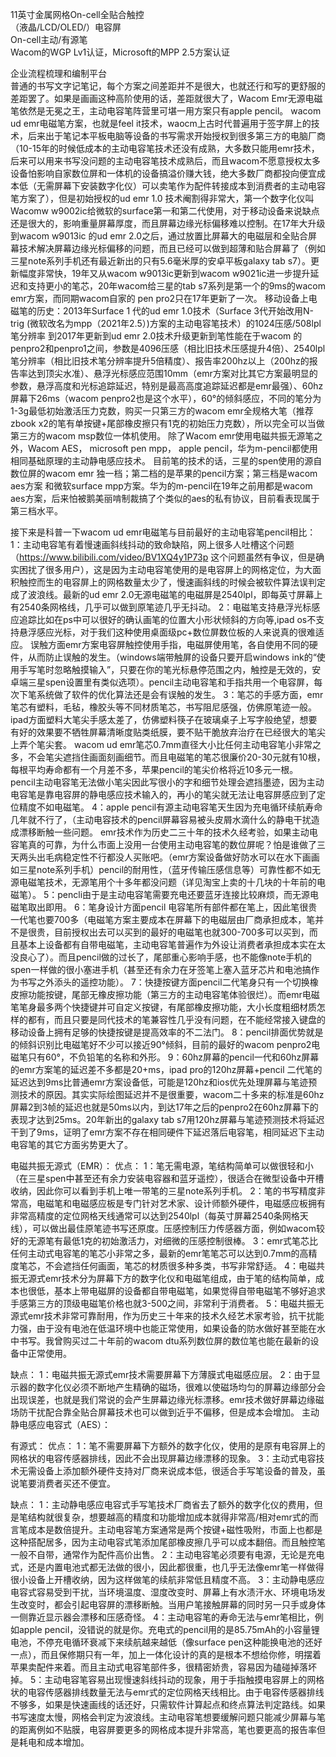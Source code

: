 11英寸金属网格On-cell全贴合触控  
（液晶/LCD/OLED/）电容屏  
On-cell主动/有源笔  
Wacom的WGP Lv1认证，Microsoft的MPP 2.5方案认证 

企业流程梳理和编制平台  
普通的书写文字记笔记，每个方案之间差距并不是很大，也就还行和写的更舒服的差距罢了。如果是画画这种高阶使用的话，差距就很大了，Wacom Emr无源电磁笔依然是无冕之王，主动电容笔阵营里可堪一用方案只有apple pencil。
wacom ud emr电磁笔方案，也就是feel it技术，waocm上古时代普遍用于签字屏上的技术，后来出于笔记本平板电脑等设备的书写需求开始授权到很多第三方的电脑厂商（10-15年的时候低成本的主动电容笔技术还没有成熟，大多数只能用emr技术，后来可以用来书写没问题的主动电容笔技术成熟后，而且wacom不愿意授权太多设备怕影响自家数位屏和一体机的设备搞溢价赚大钱，绝大多数厂商都投向便宜成本低（无需屏幕下安装数字化仪）可以卖笔作为配件转接成本到消费者的主动电容笔方案了），但是初始授权的ud emr 1.0 技术阉割得非常大，第一个数字化仪叫Wacomw w9002ic给微软的surface第一和第二代使用，对于移动设备来说缺点还是很大的，影响重量屏幕厚度，而且屏幕边缘光标偏移难以控制。在17年大升级到wacom w9013ic 的ud emr 2.0之后，通过放置比屏幕大的电磁层和全贴合屏幕技术解决屏幕边缘光标偏移的问题，而且已经可以做到超薄和贴合屏幕了（例如三星note系列手机还有最近新出的只有5.6毫米厚的安卓平板galaxy tab s7）。更新幅度非常快，19年又从wacom w9013ic更新到wacom w9021ic进一步提升延迟和支持更小的笔芯，20年wacom给三星的tab s7系列是第一个的9ms的wacom emr方案，而同期wacom自家的 pen pro2只在17年更新了一次。
移动设备上电磁笔的历史：2013年Surface 1 代的ud emr 1.0技术（Surface 3代开始改用N-trig (微软改名为mpp（2021年2.5）)方案的主动电容笔技术）的1024压感/508lpl笔分辨率 到2017年更新到ud emr 2.0技术升级更新到笔性能在于wacom 的penpro2和penpro1之间，参数是4096压感（相比旧技术压感提升4倍）、2540lpl笔分辨率（相比旧技术笔分辨率提升5倍精度）、报告率200hz以上（200hz的报告率达到顶尖水准）、悬浮光标感应范围10mm（emr方案对比其它方案最明显的参数，悬浮高度和光标追踪延迟，特别是最高高度追踪延迟都是emr最强）、60hz屏幕下26ms（wacom penpro2也是这个水平），60°的倾斜感应，不同的笔分为1-3g最低初始激活压力克数，购买一只第三方的wacom emr全规格大笔（推荐zbook x2的笔有单按键+尾部橡皮擦只有1克的初始压力克数），所以完全可以当做第三方的wacom msp数位一体机使用。
除了Wacom emr使用电磁共振无源笔之外，Wacom AES， microsoft pen mpp， apple pencil，华为m-pencil都使用相同基础原理的主动静电感应技术。
目前笔的技术的话，三星的spen使用的源自数位屏的wacom emr 独一档；第二档的是苹果的pencil方案；第三档是wacom aes方案 和微软surface mpp方案。华为的m-pencil在19年之前用都是wacom aes方案，后来怕被鹅美丽啃制裁搞了个类似的aes的私有协议，目前看表现属于第三档水平。

接下来是科普一下wacom ud emr电磁笔与目前最好的主动电容笔pencil相比：
1：主动电容笔有着慢速画斜线抖动的致命缺陷，网上很多人吐槽这个问题（https://www.bilibili.com/video/BV1XQ4y1P73p 这个问题虽然有争议，但是确实困扰了很多用户），这是因为主动电容笔使用的是电容屏上的网格定位，为大面积触控而生的电容屏上的网格数量太少了，慢速画斜线的时候会被软件算法误判定成了波浪线。最新的ud emr 2.0无源电磁笔的电磁屏是2540lpl，即每英寸屏幕上有2540条网格线，几乎可以做到原笔迹几乎无抖动。
2：电磁笔支持悬浮光标感应追踪比如在ps中可以很好的确认画笔的位置大小形状倾斜的方向等,ipad os不支持悬浮感应光标，对于我们这种使用桌面级pc+数位屏数位板的人来说真的很难适应。
误触方面emr方案电容屏触控使用手指，电磁屏使用笔，各自使用不同的硬件，从而防止误触的发生。（windows端带触屏的设备只要开启windows ink的“使用手写笔时忽略触摸输入”，只要在你的笔光标悬停范围之内，触控是无效的，安卓端三星spen设置里有类似选项）。pencil主动电容笔和手指共用一个电容屏，每次下笔系统做了软件的优化算法还是会有误触的发生。
3：笔芯的手感方面，emr笔芯有塑料，毛毡，橡胶头等不同材质笔芯，书写阻尼感强，仿佛原笔迹一般。ipad方面塑料大笔尖手感太差了，仿佛塑料筷子在玻璃桌子上写字般绝望，想要有好的效果要不牺牲屏幕清晰度贴类纸膜，要不贴干脆放弃治疗在已经很大的笔尖上弄个笔尖套。
wacom ud emr笔芯0.7mm直径大小比任何主动电容笔小非常之多，不会笔尖遮挡住画面刻画细节。而且电磁笔的笔芯很廉价20-30元就有10根，每根平均寿命都有一个月差不多，苹果pencil的笔尖价格将近10多元一根。
pencil主动电容笔无法做小笔尖因此写很小的字和细节处理会遮挡墨迹，因为主动电容笔是靠电容屏的静电感应技术输入的，再小的笔尖就无法让电容屏感应到了定位精度不如电磁笔。
4：apple pencil有源主动电容笔天生因为充电循环续航寿命几年就不行了，（主动电容技术的pencil屏幕容易被头皮屑水滴什么的静电干扰造成漂移断触一些问题。
emr技术作为历史二三十年的技术久经考验，如果主动电容笔真的可靠，为什么市面上没用一台使用主动电容笔的数位屏呢？怕是谁做了三天两头出毛病稳定性不行都没人买账吧。（emr方案设备做好防水可以在水下画画如三星note系列手机）pencil的耐用性，（蓝牙传输压感信息等）可靠性都不如无源电磁笔技术，无源笔用个十多年都没问题（详见淘宝上卖的十几块的十年前的电磁笔）。
5：pencli由于是主动电容笔需要充电还要蓝牙连接比较麻烦，而无源电磁笔取出即用。
6：笔身设计方面pencil 电容笔所有部件都在笔上，因此笔很贵一代笔也要700多（电磁笔方案主要成本在屏幕下的电磁层由厂商承担成本，笔并不是很贵，目前授权出去可以买到的最好的电磁笔也就300-700多可以买到，而且基本上设备都有自带电磁笔，主动电容笔普遍作为外设让消费者承担成本实在太没良心了）。而且pencil做的过长了，尾部重心影响手感，也不能像note手机的spen一样做的很小塞进手机（甚至还有余力在牙签笔上塞入蓝牙芯片和电池搞作为书写之外添头的遥控功能）。
7：快捷按键方面pencil二代笔身只有一个切换橡皮擦功能按键，尾部无橡皮擦功能（第三方的主动电容笔体验很烂）。而emr电磁笔笔身最多两个快捷键并可自定义按键，有尾部橡皮擦功能，大小长度粗细材质怎样的都有，而且只要是同代技术的笔兼容性几乎没有问题，在不能经常接入键盘的移动设备上拥有足够的快捷按键是提高效率的不二法门。
8：pencil排面优势就是的倾斜识别比电磁笔好不少可以接近90°倾斜，目前的最好的wacom penpro2电磁笔只有60°，不负铅笔的名称和外形。
9：60hz屏幕的pencil一代和60hz屏幕的emr方案笔的延迟差不多都是20+ms，ipad pro的120hz屏幕+pencil 二代笔的延迟达到9ms比普通emr方案设备低，可能是120hz和ios优先处理屏幕与笔迹预测技术的原因。其实实际绘图延迟并不是很重要，wacom二十多来的标准是60hz屏幕2到3帧的延迟也就是50ms以内，到达17年之后的penpro2在60hz屏幕下的表现才达到25ms。20年新出的galaxy tab s7用120hz屏幕与笔迹预测技术将延迟干到了9ms，证明了emr方案不存在相同硬件下延迟落后电容笔，相同延迟下主动电容笔的其它方面劣势更大了。

电磁共振无源式（EMR）：
优点：
1：笔无需电源，笔结构简单可以做很轻和小（在三星spen中甚至还有余力安装电容器和蓝牙遥控），很适合在微型设备中开槽收纳，因此你可以看到手机上唯一带笔的三星note系列手机。
2：笔的书写精度非常高，电磁笔和电磁感应板是专门针对艺术家、设计师额外硬件，电磁感应板拥有非常高精度的定位网格天线通常可以达到2540lpl（每英寸屏幕2540条网格天线），可以做出最佳原笔迹书写还原度。压感控制压力传感器方面，例如wacom较好的无源笔有最低1克的初始激活力，对细微的压感控制很棒。
3：emr式笔芯比任何主动式电容笔的笔芯小非常之多，最新的emr笔笔芯可以达到0.7mm的高精度笔芯，不会遮挡任何画面，笔芯的材质很多种多类，书写非常舒适。
4：电磁共振无源式emr技术分为屏幕下方的数字化仪和电磁笔组成，由于笔的结构简单，成本也很低，基本上带电磁屏的设备都自带电磁笔，如果觉得自带电磁笔不够好追求手感第三方的顶级电磁笔价格也就3-500之间，非常利于消费者。
5：电磁共振无源式emr技术非常可靠耐用，作为历史三十年来的技术久经艺术家考验，抗干扰能力强，由于没有电池在低温环境中也能正常使用，如果设备的防水做好甚至能在水中书写。我曾购买过二十年前的wacom dtu系列数位屏的数位笔也能在最新的设备中正常使用。

缺点：
1：电磁共振无源式emr技术需要屏幕下方薄膜式电磁感应层。
2：由于显示器的数字化仪必须不断地产生精确的磁场，很难以使磁场均匀的屏幕边缘部分会出现误差，也就是我们常说的会产生屏幕边缘光标漂移。emr技术做好屏幕边缘磁场防干扰配合靠全贴合屏幕技术也可以做到近乎不偏移，但是成本会增加。
主动静电感应电容式（AES）：

有源式：
优点：
1：笔不需要屏幕下方额外的数字化仪，使用的是原有电容屏上的网格状的电容传感器排线，因此不会出现屏幕边缘漂移的现象。
3：主动式电容技术无需设备上添加额外硬件支持对厂商来说成本低，很适合手写笔设备的普及，虽说笔要消费者买还不便宜。

缺点：
1：主动静电感应电容式手写笔技术厂商省去了额外的数字化仪的费用，但是笔结构就很复杂，想要越高的精度和功能增加成本就得非常高/相对emr式的而言笔成本是数倍提升。主动电容笔方案通常是两个按键+磁性吸附，市面上也都是这种搭配居多，因为主动电容式笔添加尾部橡皮擦几乎可以成本翻倍。而且触控笔一般不自带，通常作为配件高价出售。
2：主动电容笔必须要有电源，无论是充电式，还是内置电池式都无法做的很小，因此都很重，也几乎无法像emr笔一样做得很小设备上开槽收纳，因为这样做笔的续航非常低且精度不高。
3：主动静电感应电容式容易受到干扰，当环境温度、湿度改变时、屏幕上有水渍汗水、环境电场发生改变时，都会引起电容屏的漂移断触。当用户笔接触屏幕的同时另一只手或身体一侧靠近显示器会漂移和压感奇怪。
4：主动电容笔的寿命无法与emr笔相比，例如apple pencil，没错说的就是你。充电式的pencil用的是85.75mAh的小容量锂电池，不停充电循环衰减下来续航越来越低（像surface pen这种能换电池的还好一点），而且保修期只有一年，加上一体化设计的真的是根本不想给你修，明摆着苹果卖配件来着。而且主动式电容笔部件多，很精密娇贵，容易因为磕碰掉落坏掉。
5：主动电容笔容易出现慢速斜线抖动的现象，用于手指触摸电容屏上的网格状的电容传感器排线数量无法与emr式的定位网格天线相比。由于电容传感器排线不够多，如果是快速画线的话还好，只需软件计算起点和终点算法判定路线。如果书写速度太慢，网格会判定为波浪线。主动电容笔想要缓解问题只能减少屏幕与笔的距离例如不贴膜，电容屏要更多的网格成本提升非常高，笔也要更高的报告率但是耗电和成本增加。
